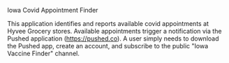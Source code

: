 Iowa Covid Appointment Finder

This application identifies and reports available covid appointments at Hyvee Grocery stores.
Available appointments trigger a notification via the Pushed application (https://pushed.co).
A user simply needs to download the Pushed app, create an account, and subscribe to the public "Iowa Vaccine Finder" channel.
